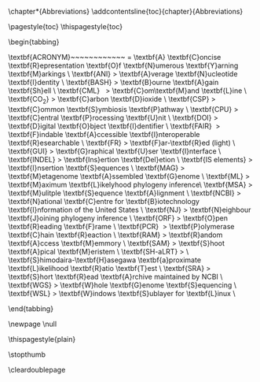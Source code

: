 \chapter*{Abbreviations}
\addcontentsline{toc}{chapter}{Abbreviations}

\pagestyle{toc}
\thispagestyle{toc}

<!--
Might also be done with:
\usepackage{glossaries}
\makeglossaries -->

\begin{tabbing}

\textbf{ACRONYM}~~~~~~~~~~~~ \= \textbf{A} \textbf{C}oncise \textbf{R}epresentation \textbf{O}f \textbf{N}umerous \textbf{Y}arning \textbf{M}arkings \\
\textbf{ANI}  \>  \textbf{A}verage \textbf{N}ucleotide \textbf{I}dentity \\
\textbf{BASH} \>  \textbf{B}ourne \textbf{A}gain \textbf{Sh}ell \\
\textbf{CML}   \>  \textbf{C}om\textbf{M}and \textbf{L}ine \\
\textbf{CO$_2$} \> \textbf{C}arbon \textbf{D}ioxide \\ 
\textbf{CSP}  \>  \textbf{C}ommon \textbf{S}ymbiosis \textbf{P}athway \\
\textbf{CPU}  \>  \textbf{C}entral \textbf{P}rocessing \textbf{U}nit \\
\textbf{DOI}  \>  \textbf{D}igital \textbf{O}bject \textbf{I}dentifier \\
\textbf{FAIR}  \>  \textbf{F}indable \textbf{A}ccessible \textbf{I}nteroperable \textbf{R}esearchable \\
\textbf{FR}   \>  \textbf{F}ar-\textbf{R}ed (light) \\
\textbf{GUI}  \>  \textbf{G}raphical \textbf{U}ser \textbf{I}nterface \\
\textbf{INDEL} \>  \textbf{Ins}ertion \textbf{Del}etion \\
\textbf{IS elements} \> \textbf{I}nsertion \textbf{S}equences \\
\textbf{MAG}  \>  \textbf{M}etagenome \textbf{A}ssembled \textbf{G}enome \\
\textbf{ML}   \>  \textbf{M}aximum \textbf{L}ikelyhood phylogeny inference\\
\textbf{MSA}  \>  \textbf{M}ulitple \textbf{S}equence \textbf{A}lignment \\
\textbf{NCBI} \>  \textbf{N}ational \textbf{C}entre for \textbf{B}iotechnology \textbf{I}nformation of the United States \\
\textbf{NJ}   \>  \textbf{N}eighbour \textbf{J}oining phylogeny inference \\
\textbf{ORF}  \>  \textbf{O}pen \textbf{R}eading \textbf{F}rame \\
\textbf{PCR}  \> \textbf{P}olymerase \textbf{C}hain \textbf{R}eaction \\
\textbf{RAM}  \>  \textbf{R}andom \textbf{A}ccess \textbf{M}emmory \\
\textbf{SAM}  \>  \textbf{S}hoot \textbf{A}pical \textbf{M}eristem \\
\textbf{SH-aLRT} \> \ \textbf{S}himodaira-\textbf{H}asegawa \textbf{a}proximate \textbf{L}ikelihood \textbf{R}atio \textbf{T}est \\
\textbf{SRA}  \>  \textbf{S}hort \textbf{R}ead \textbf{A}rchive maintained by NCBI \\
\textbf{WGS}  \>  \textbf{W}hole \textbf{G}enome \textbf{S}equencing \\
\textbf{WSL}  \>  \textbf{W}indows \textbf{S}ublayer for \textbf{L}inux \\

\end{tabbing}



<!-- close the last page of this section as required for removing the thumb index on next "part page" -->
\newpage
\null
<!-- don't show page nrs on cleardouble page -->
\thispagestyle{plain}
<!-- stop the thumbmarking scheme (partwise) and start it (chapterwise) in the next chapter -->
\stopthumb
<!-- clear double page so that the chapters start nicely on a new right page -->
\cleardoublepage
